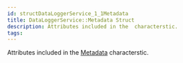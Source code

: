 ```yaml
---
id: structDataLoggerService_1_1Metadata
title: DataLoggerService::Metadata Struct
description: Attributes included in the  characterstic.
tags:
---
```

Attributes included in the [Metadata](structDataLoggerService_1_1Metadata) characterstic.




